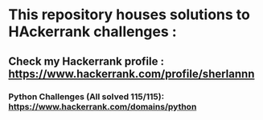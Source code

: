 # This repository houses solutions to HAckerrank challenges :
## Check my Hackerrank profile : https://www.hackerrank.com/profile/sherlannn
### Python Challenges (All solved 115/115): https://www.hackerrank.com/domains/python
